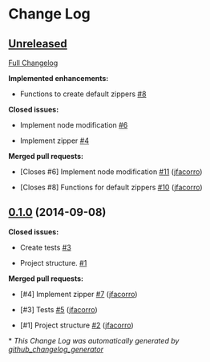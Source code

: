# Change Log

## [Unreleased](https://github.com/inaka/zipper/tree/HEAD)

[Full Changelog](https://github.com/inaka/zipper/compare/0.1.0...HEAD)

**Implemented enhancements:**

- Functions to create default zippers [\#8](https://github.com/inaka/zipper/issues/8)

**Closed issues:**

- Implement node modification [\#6](https://github.com/inaka/zipper/issues/6)

- Implement zipper [\#4](https://github.com/inaka/zipper/issues/4)

**Merged pull requests:**

- \[Closes \#6\] Implement node modification [\#11](https://github.com/inaka/zipper/pull/11) ([jfacorro](https://github.com/jfacorro))

- \[Closes \#8\] Functions for default zippers [\#10](https://github.com/inaka/zipper/pull/10) ([jfacorro](https://github.com/jfacorro))

## [0.1.0](https://github.com/inaka/zipper/tree/0.1.0) (2014-09-08)

**Closed issues:**

- Create tests [\#3](https://github.com/inaka/zipper/issues/3)

- Project structure. [\#1](https://github.com/inaka/zipper/issues/1)

**Merged pull requests:**

- \[\#4\] Implement zipper [\#7](https://github.com/inaka/zipper/pull/7) ([jfacorro](https://github.com/jfacorro))

- \[\#3\] Tests [\#5](https://github.com/inaka/zipper/pull/5) ([jfacorro](https://github.com/jfacorro))

- \[\#1\] Project structure [\#2](https://github.com/inaka/zipper/pull/2) ([jfacorro](https://github.com/jfacorro))



\* *This Change Log was automatically generated by [github_changelog_generator](https://github.com/skywinder/Github-Changelog-Generator)*